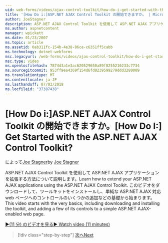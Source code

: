 ```yaml
---
uid: web-forms/videos/ajax-control-toolkit/how-do-i-get-started-with-the-aspnet-ajax-control-toolkit
title: '[How Do i:]ASP.NET AJAX Control Toolkit の開始できますか。 | Microsoft Docs'
author: JoeStagner
description: ASP.NET AJAX Control Toolkit を使用して ASP.NET AJAX アプリケーションを拡張する方法について説明します。 このビデオのダウンロードなど、ごく基本的なが始まるとしています.
ms.author: aspnetcontent
manager: wpickett
ms.date: 01/23/2007
ms.topic: article
ms.assetid: 0ab311fc-154b-4e38-86ce-c6351ff5cabb
ms.technology: dotnet-webforms
msc.legacyurl: /web-forms/videos/ajax-control-toolkit/how-do-i-get-started-with-the-aspnet-ajax-control-toolkit
msc.type: video
ms.openlocfilehash: 7874d3a1e3ac620529650a89f8255216233c7734
ms.sourcegitcommit: 953ff9ea4369f154d6fd0239599279ddd3280009
ms.translationtype: MT
ms.contentlocale: ja-JP
ms.lasthandoff: 07/03/2018
ms.locfileid: "37387438"
---
```

<a name="how-do-i-get-started-with-the-aspnet-ajax-control-toolkit"></a><span data-ttu-id="6b805-105">[How Do i:]ASP.NET AJAX Control Toolkit の開始できますか。</span><span class="sxs-lookup"><span data-stu-id="6b805-105">[How Do I:] Get Started with the ASP.NET AJAX Control Toolkit?</span></span>
====================
<span data-ttu-id="6b805-106">によって[Joe Stagner](https://github.com/JoeStagner)</span><span class="sxs-lookup"><span data-stu-id="6b805-106">by [Joe Stagner](https://github.com/JoeStagner)</span></span>

<span data-ttu-id="6b805-107">ASP.NET AJAX Control Toolkit を使用して ASP.NET AJAX アプリケーションを拡張する方法について説明します。</span><span class="sxs-lookup"><span data-stu-id="6b805-107">Learn how to extend your ASP.NET AJAX applications using the ASP.NET AJAX Control Toolkit.</span></span> <span data-ttu-id="6b805-108">このビデオをダウンロードして、ツールキットをインストールし、単純な ASP.NET AJAX 対応 web ページへのコントロールのいくつかの追加などの基礎から始まります。</span><span class="sxs-lookup"><span data-stu-id="6b805-108">This video starts with the very basics, including downloading and installing the toolkit, and adding a few of its controls to a simple ASP.NET AJAX-enabled web page.</span></span>

[<span data-ttu-id="6b805-109">&#9654;(11 分) のビデオを見る</span><span class="sxs-lookup"><span data-stu-id="6b805-109">&#9654; Watch video (11 minutes)</span></span>](https://channel9.msdn.com/Blogs/ASP-NET-Site-Videos/how-do-i-get-started-with-the-aspnet-ajax-control-toolkit)

> [!div class="step-by-step"]
> [<span data-ttu-id="6b805-110">次へ</span><span class="sxs-lookup"><span data-stu-id="6b805-110">Next</span></span>](how-do-i-use-the-aspnet-ajax-cascadingdropdown-control-extender.md)
